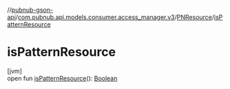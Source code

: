 //[pubnub-gson-api](../../../index.md)/[com.pubnub.api.models.consumer.access_manager.v3](../index.md)/[PNResource](index.md)/[isPatternResource](is-pattern-resource.md)

# isPatternResource

[jvm]\
open fun [isPatternResource](is-pattern-resource.md)(): [Boolean](https://kotlinlang.org/api/latest/jvm/stdlib/kotlin/-boolean/index.html)
